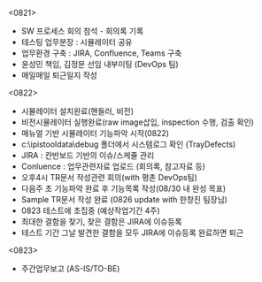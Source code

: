 <0821>
- SW 프로세스 회의 참석 - 회의록 기록
- 테스팅 업무분장 : 시뮬레이터 공유
- 업무환경 구축 : JIRA, Confluence, Teams 구축
- 윤성민 책임, 김정문 선임 내부미팅 (DevOps 팀)
- 매일매일 퇴근일지 작성

<0822>
- 시뮬레이터 설치완료(핸들러, 비전)
- 비전시뮬레이터 실행완료(raw image삽입, inspection 수행, 검출 확인)
- 매뉴얼 기반 시뮬레이터 기능파악 시작(0822)
- c:\\ipistooldata\\debug 폴더에서 시스템로그 확인 (TrayDefects)
- JIRA : 칸반보드 기반의 이슈/스케쥴 관리
- Conluence : 업무관련자료 업로드 (회의록, 참고자료 등)
- 오후4시 TR문서 작성관련 회의(with 평촌 DevOps팀)
- 다음주 초 기능파악 완료 후 기능목록 작성(08/30 내 완성 목표)
- Sample TR문서 작성 완료 (0826 update with 한창진 팀장님)
- 0823 테스트에 초집중 (예상작업기간 4주)
- 최대한 결함을 찾기, 찾은 결함은 JIRA에 이슈등록
- 테스트 기간 그날 발견한 결함을 모두 JIRA에 이슈등록 완료하면 퇴근

<0823>
- 주간업무보고 (AS-IS/TO-BE)
